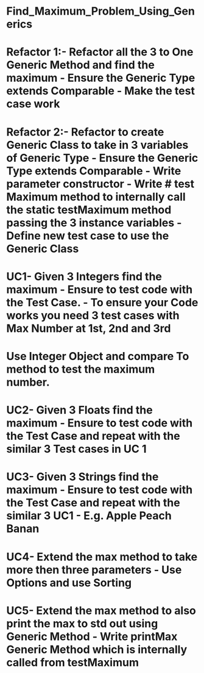 # Find_Maximum_Problem_Using_Generics
# Refactor 1:- Refactor all the 3 to One Generic Method and find the maximum - Ensure the Generic Type extends Comparable - Make the test case work
# Refactor 2:- Refactor to create Generic Class to take in 3 variables of Generic Type - Ensure the Generic Type extends Comparable - Write parameter constructor - Write # test Maximum method to internally call the static testMaximum method passing the 3 instance variables - Define new test case to use the Generic Class
# UC1- Given 3 Integers find the maximum - Ensure to test code with the Test Case. - To ensure your Code works you need 3 test cases with Max Number at 1st, 2nd and 3rd
# Use Integer Object and compare To method to test the maximum number.
# UC2- Given 3 Floats find the maximum - Ensure to test code with the Test Case and repeat with the similar 3 Test cases in UC 1
# UC3- Given 3 Strings find the maximum - Ensure to test code with the Test Case and repeat with the similar 3 UC1 - E.g. Apple Peach Banan
# UC4- Extend the max method to take more then three parameters - Use Options and use Sorting
# UC5- Extend the max method to also print the max to std out using Generic Method - Write printMax Generic Method which is internally called from testMaximum
